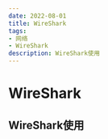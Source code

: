 ```yaml
---
date: 2022-08-01
title: WireShark
tags:
- 网络
- WireShark
description: WireShark使用
---
```

# WireShark
## WireShark使用